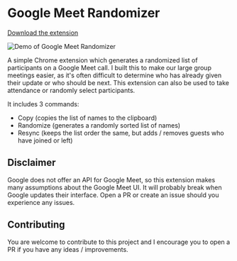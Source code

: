 # Google Meet Randomizer

[Download the extension](https://chrome.google.com/webstore/detail/google-meet-randomizer/lamfcglihfmokpfelfkepmhlggnkeppn?hl=en&authuser=2)

![Demo of Google Meet Randomizer](http://g.recordit.co/F7eFUqvBv8.gif)

A simple Chrome extension which generates a randomized list of participants on a Google Meet call. I built this to make our large group meetings easier, as it's often difficult to determine who has already given their update or who should be next. This extension can also be used to take attendance or randomly select participants.

It includes 3 commands:

- Copy (copies the list of names to the clipboard)
- Randomize (generates a randomly sorted list of names)
- Resync (keeps the list order the same, but adds / removes guests who have joined or left)

## Disclaimer

Google does not offer an API for Google Meet, so this extension makes many assumptions about the Google Meet UI. It will probably break when Google updates their interface. Open a PR or create an issue should you experience any issues.

## Contributing

You are welcome to contribute to this project and I encourage you to open a PR if you have any ideas / improvements.
